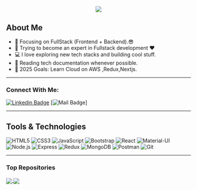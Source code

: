 <h1 align="center">
  <a href="https://git.io/typing-svg">
    <img src="https://readme-typing-svg.herokuapp.com/?lines=Hello,+There!+👋;This+is+Aanchal+Sharma....;Nice+to+meet+you!&center=true&size=30">
  </a>
</h1>

## About Me
- 🔭 Focusing on FullStack (Frontend + Backend).😎
- 🌱 Trying to become an expert in Fullstack development ❤
- 💻 I love exploring new tech stacks and building cool stuff.
- 📰 Reading tech documentation whenever possible.
- 🥅 2025 Goals: Learn Cloud on AWS ,Redux,Nextjs.


---

### Connect With Me:

[![Linkedin Badge](https://img.shields.io/badge/LinkedIn-0077B5?style=for-the-badge&logo=linkedin&logoColor=white)](https://www.linkedin.com/in/aanchal-sharma-44855b272)
[![Mail Badge](https://img.shields.io/badge/Gmail-D14836?style=for-the-badge&logo=gmail&logoColor=white)]

---

## Tools & Technologies
![HTML5](https://img.shields.io/badge/HTML5-E34F26?style=flat-square&logo=html5&logoColor=white)
![CSS3](https://img.shields.io/badge/CSS3-1572B6?style=flat-square&logo=css3&logoColor=white)
![JavaScript](https://img.shields.io/badge/JavaScript-F7DF1E?style=flat-square&logo=javascript&logoColor=white)
![Bootstrap](https://img.shields.io/badge/Bootstrap-563D7C?style=flat-square&logo=bootstrap&logoColor=white)
![React](https://img.shields.io/badge/React-61DAFB?style=flat-square&logo=react&logoColor=black)
![Material-UI](https://img.shields.io/badge/Material%20UI-007FFF?style=flat-square&logo=mui&logoColor=white)
![Node.js](https://img.shields.io/badge/Node.js-8CC84B?style=flat-square&logo=node.js&logoColor=white)
![Express](https://img.shields.io/badge/Express-404D59?style=flat-square&logo=express&logoColor=white)
![Redux](https://img.shields.io/badge/Redux-764ABC?style=flat-square&logo=redux&logoColor=white)
![MongoDB](https://img.shields.io/badge/MongoDB-47A248?style=flat-square&logo=mongodb&logoColor=white)
![Postman](https://img.shields.io/badge/Postman-FF6C37?style=flat-square&logo=postman&logoColor=white)
![Git](https://img.shields.io/badge/Git-F05032?style=flat-square&logo=git&logoColor=white)

---

### Top Repositories


<a href="https://github.com/aan1267/TravStay">
  <img align="center" src="https://github-readme-stats.vercel.app/api/pin/?username=aan1267&repo=TravStay&theme=algolia" />
</a>
<a href="https://github.com/aan1267/VirtualVista">
  <img align="center" src="https://github-readme-stats.vercel.app/api/pin/?username=aan1267&repo=VirtualVista&theme=algolia" />
</a>









































